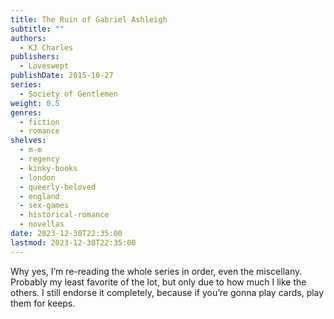 ```yaml
---
title: The Ruin of Gabriel Ashleigh
subtitle: ""
authors:
  - KJ Charles
publishers:
  - Loveswept
publishDate: 2015-10-27
series:
  - Society of Gentlemen
weight: 0.5
genres:
  - fiction
  - romance
shelves:
  - m-m
  - regency
  - kinky-books
  - london
  - queerly-beloved
  - england
  - sex-games
  - historical-romance
  - novellas
date: 2023-12-30T22:35:00
lastmod: 2023-12-30T22:35:00
---
```

Why yes, I’m re-reading the whole series in order, even the miscellany. Probably my least favorite of the lot, but only due to how much I like the others. I still endorse it completely, because if you’re gonna play cards, play them for keeps.